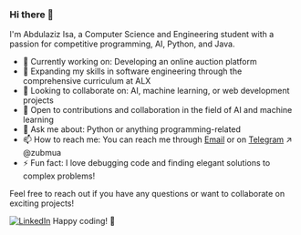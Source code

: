 ### Hi there 👋

<!--
**Abdulazizgr/Abdulazizgr** is a ✨ _special_ ✨ repository because its `README.md` (this file) appears on your GitHub profile.

Here are some ideas to get you started:

- 🔭 I’m currently working on ...
- 🌱 I’m currently learning ...
- 👯 I’m looking to collaborate on ...
- 🤔 I’m looking for help with ...
- 💬 Ask me about ...
- 📫 How to reach me: ...
- 😄 Pronouns: ...
- ⚡ Fun fact: ...
-->




I'm Abdulaziz Isa, a Computer Science and Engineering student with a passion for competitive programming, AI, Python, and Java.

- 🔭 Currently working on: Developing an online auction platform
- 🌱 Expanding my skills in software engineering through the comprehensive curriculum at ALX
- 👯 Looking to collaborate on: AI, machine learning, or web development projects
- 🤔 Open to contributions and collaboration in the field of AI and machine learning
- 💬 Ask me about: Python or anything programming-related
- 📫 How to reach me: You can reach me through [Email](mailto:abdulazizisa579@gmail.com) or on [Telegram](https://t.me/zubmua) ↗ @zubmua
- ⚡ Fun fact: I love debugging code and finding elegant solutions to complex problems!

Feel free to reach out if you have any questions or want to collaborate on exciting projects!

[![LinkedIn](https://img.shields.io/badge/LinkedIn-0077B5?style=flat&logo=linkedin&logoColor=white)](https://www.linkedin.com/in/abdulaziz-isa-1696b027a/)
Happy coding! 🚀
